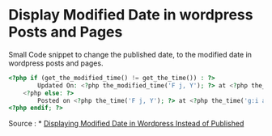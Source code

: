 # Display Modified Date in wordpress Posts and Pages
Small Code snippet to change the published date,  to the modified date in wordpress posts and pages. 

```php 
<?php if (get_the_modified_time() != get_the_time()) : ?>
		Updated On: <?php the_modified_time('F j, Y'); ?> at <?php the_modified_time('g:i a'); ?>
	<?php else: ?>
		Posted on <?php the_time('F j, Y'); ?> at <?php the_time('g:i a'); ?>
<?php endif; ?>
```

Source : * [Displaying Modified Date in Wordpress Instead of Published](https://www.rivmedia.co.uk/how-to-display-the-last-modified-date-of-your-posts-in-wordpress-for-seo-freshness/4902) 
